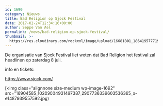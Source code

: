 ```yaml
---
id: 1690
category: Nieuws
title: Bad Religion op Sjock Festival
date: 2017-02-24T12:34:16+00:00
author: Seppe Van Ael
permalink: /news/bad-religion-op-sjock-festival/
thumbnail: >-
  https://res.cloudinary.com/rockxxl/image/upload/16681801_1864195777191642_395589003916488977_n.jpg
---
```

De organisatie van Sjock Festival liet weten dat Bad Religion het festival zal headlinen op zaterdag 8 juli.

info en tickets:

https://www.sjock.com/

[<img class="alignnone size-medium wp-image-1692" src="16904585_10209004931497387_2907736339603536365_o-e1487939557592.jpg)
